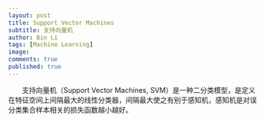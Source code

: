 ```yaml
---
layout: post
title: Support Vector Machines
subtitle: 支持向量机
author: Bin Li
tags: [Machine Learning]
image: 
comments: true
published: true
---
```


　　支持向量机（Support Vector Machines, SVM）是一种二分类模型，是定义在特征空间上间隔最大的线性分类器，间隔最大使之有别于感知机，感知机是对误分类集合样本相关的损失函数越小越好。